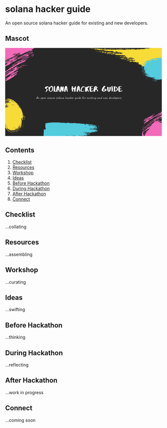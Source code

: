 # solana hacker guide

An open source solana hacker guide for existing and new developers.

## Mascot

![Mascot](images/solana-hacker-guide-00.png)

## Contents

1. [Checklist](#checklist)
1. [Resources](#resources)
1. [Workshop](#workshop)
1. [Ideas](#ideas)
1. [Before Hackathon](#before-hackathon)
1. [During Hackathon](#during-hackathon)
1. [After Hackathon](#after-hackathon)
1. [Connect](#connect)

## Checklist

...collating

## Resources

...assembling

## Workshop

...curating

## Ideas

...swifting

## Before Hackathon

...thinking

## During Hackathon

...reflecting

## After Hackathon

...work in progress

## Connect

...coming soon